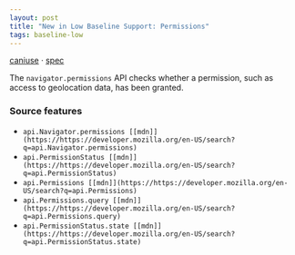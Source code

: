 ```yaml
---
layout: post
title: "New in Low Baseline Support: Permissions"
tags: baseline-low
---
```


[caniuse](https://caniuse.com/?search=permissions) · [spec](https://w3c.github.io/permissions/)

The `navigator.permissions` API checks whether a permission, such as access to geolocation data, has been granted.

### Source features

- ``api.Navigator.permissions [[mdn]](https://https://developer.mozilla.org/en-US/search?q=api.Navigator.permissions)``
- ``api.PermissionStatus [[mdn]](https://https://developer.mozilla.org/en-US/search?q=api.PermissionStatus)``
- ``api.Permissions [[mdn]](https://https://developer.mozilla.org/en-US/search?q=api.Permissions)``
- ``api.Permissions.query [[mdn]](https://https://developer.mozilla.org/en-US/search?q=api.Permissions.query)``
- ``api.PermissionStatus.state [[mdn]](https://https://developer.mozilla.org/en-US/search?q=api.PermissionStatus.state)``
